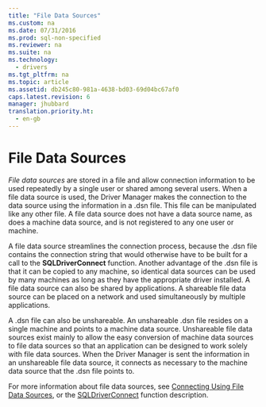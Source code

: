 ```yaml
---
title: "File Data Sources"
ms.custom: na
ms.date: 07/31/2016
ms.prod: sql-non-specified
ms.reviewer: na
ms.suite: na
ms.technology: 
  - drivers
ms.tgt_pltfrm: na
ms.topic: article
ms.assetid: db245c80-981a-4638-bd03-69d04bc67af0
caps.latest.revision: 6
manager: jhubbard
translation.priority.ht: 
  - en-gb
---
```

# File Data Sources
*File data sources* are stored in a file and allow connection information to be used repeatedly by a single user or shared among several users. When a file data source is used, the Driver Manager makes the connection to the data source using the information in a .dsn file. This file can be manipulated like any other file. A file data source does not have a data source name, as does a machine data source, and is not registered to any one user or machine.  
  
 A file data source streamlines the connection process, because the .dsn file contains the connection string that would otherwise have to be built for a call to the **SQLDriverConnect** function. Another advantage of the .dsn file is that it can be copied to any machine, so identical data sources can be used by many machines as long as they have the appropriate driver installed. A file data source can also be shared by applications. A shareable file data source can be placed on a network and used simultaneously by multiple applications.  
  
 A .dsn file can also be unshareable. An unshareable .dsn file resides on a single machine and points to a machine data source. Unshareable file data sources exist mainly to allow the easy conversion of machine data sources to file data sources so that an application can be designed to work solely with file data sources. When the Driver Manager is sent the information in an unshareable file data source, it connects as necessary to the machine data source that the .dsn file points to.  
  
 For more information about file data sources, see [Connecting Using File Data Sources](../content/Connecting-Using-File-Data-Sources.md), or the [SQLDriverConnect](../content/SQLDriverConnect-Function.md) function description.
